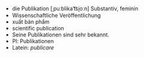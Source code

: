 - die Publikation [ˌpuːblikaˈt͡si̯oːn] Substantiv, feminin  
- Wissenschaftliche Veröffentlichung  
- xuất bản phẩm  
- scientific publication  
- Seine Publikationen sind sehr bekannt.  
- Pl: Publikationen  
- Latein: *publicare*